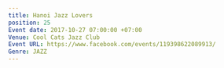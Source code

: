 ```yaml
---
title: Hanoi Jazz Lovers
position: 25
Event date: 2017-10-27 07:00:00 +07:00
Venue: Cool Cats Jazz Club
Event URL: https://www.facebook.com/events/119398622089913/
Genre: JAZZ
---
```


